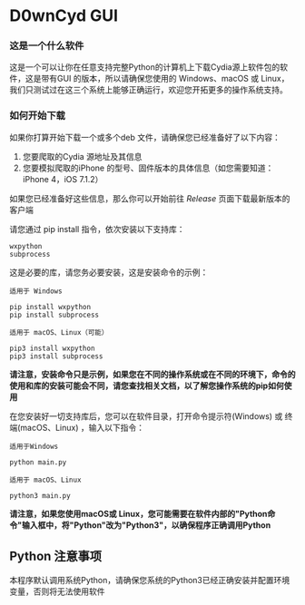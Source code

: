# D0wnCyd GUI

### 这是一个什么软件    
这是一个可以让你在任意支持完整Python的计算机上下载Cydia源上软件包的软件，这是带有GUI 的版本，所以请确保您使用的 Windows、macOS 或 Linux，我们只测试过在这三个系统上能够正确运行，欢迎您开拓更多的操作系统支持。     

### 如何开始下载   
如果你打算开始下载一个或多个deb 文件，请确保您已经准备好了以下内容：  

1. 您要爬取的Cydia 源地址及其信息    
2. 您要模拟爬取的iPhone 的型号、固件版本的具体信息（如您需要知道： iPhone 4，iOS 7.1.2）   

如果您已经准备好这些信息，那么你可以开始前往 *Release* 页面下载最新版本的客户端   

请您通过 pip install 指令，依次安装以下支持库：   

```
wxpython
subprocess
```

这是必要的库，请您务必要安装，这是安装命令的示例：  
```
适用于 Windows

pip install wxpython
pip install subprocess

适用于 macOS、Linux（可能）

pip3 install wxpython
pip3 install subprocess
```

**请注意，安装命令只是示例，如果您在不同的操作系统或在不同的环境下，命令的使用和库的安装可能会不同，请您查找相关文档，以了解您操作系统的pip如何使用**


在您安装好一切支持库后，您可以在软件目录，打开命令提示符(Windows) 或 终端(macOS、Linux) ，输入以下指令：  

```
适用于Windows

python main.py

适用于 macOS、Linux

python3 main.py

```

**请注意，如果您使用macOS或 Linux，您可能需要在软件内部的"Python命令"输入框中，将"Python"改为"Python3"，以确保程序正确调用Python**


## Python 注意事项

本程序默认调用系统Python，请确保您系统的Python3已经正确安装并配置环境变量，否则将无法使用软件    
